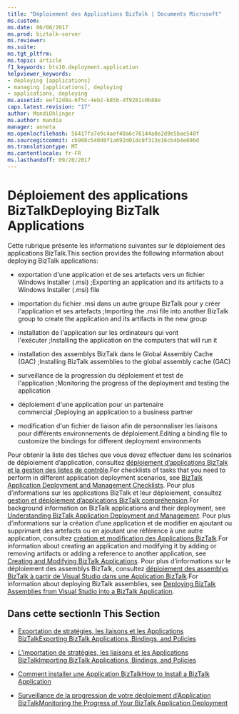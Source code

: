 ```yaml
---
title: "Déploiement des Applications BizTalk | Documents Microsoft"
ms.custom: 
ms.date: 06/08/2017
ms.prod: biztalk-server
ms.reviewer: 
ms.suite: 
ms.tgt_pltfrm: 
ms.topic: article
f1_keywords: bts10.deployment.application
helpviewer_keywords:
- deploying [applications]
- managing [applications], deploying
- applications, deploying
ms.assetid: eef12d8a-6f5c-4eb2-b85b-df9281c0b88e
caps.latest.revision: "17"
author: MandiOhlinger
ms.author: mandia
manager: anneta
ms.openlocfilehash: 56417fa7e9c4aef40a6c76144a8e2d9e5bae548f
ms.sourcegitcommit: cb908c540d8f1a692d01dc8f313e16cb4b4e696d
ms.translationtype: MT
ms.contentlocale: fr-FR
ms.lasthandoff: 09/20/2017
---
```

# <a name="deploying-biztalk-applications"></a><span data-ttu-id="570fb-102">Déploiement des applications BizTalk</span><span class="sxs-lookup"><span data-stu-id="570fb-102">Deploying BizTalk Applications</span></span>
<span data-ttu-id="570fb-103">Cette rubrique présente les informations suivantes sur le déploiement des applications BizTalk.</span><span class="sxs-lookup"><span data-stu-id="570fb-103">This section provides the following information about deploying BizTalk applications:</span></span>  
  
-   <span data-ttu-id="570fb-104">exportation d'une application et de ses artefacts vers un fichier Windows Installer (.msi) ;</span><span class="sxs-lookup"><span data-stu-id="570fb-104">Exporting an application and its artifacts to a Windows Installer (.msi) file</span></span>  
  
-   <span data-ttu-id="570fb-105">importation du fichier .msi dans un autre groupe BizTalk pour y créer l'application et ses artefacts ;</span><span class="sxs-lookup"><span data-stu-id="570fb-105">Importing the .msi file into another BizTalk group to create the application and its artifacts in the new group</span></span>  
  
-   <span data-ttu-id="570fb-106">installation de l'application sur les ordinateurs qui vont l'exécuter ;</span><span class="sxs-lookup"><span data-stu-id="570fb-106">Installing the application on the computers that will run it</span></span>  
  
-   <span data-ttu-id="570fb-107">installation des assemblys BizTalk dans le Global Assembly Cache (GAC) ;</span><span class="sxs-lookup"><span data-stu-id="570fb-107">Installing BizTalk assemblies to the global assembly cache (GAC)</span></span>  
  
-   <span data-ttu-id="570fb-108">surveillance de la progression du déploiement et test de l'application ;</span><span class="sxs-lookup"><span data-stu-id="570fb-108">Monitoring the progress of the deployment and testing the application</span></span>  
  
-   <span data-ttu-id="570fb-109">déploiement d'une application pour un partenaire commercial ;</span><span class="sxs-lookup"><span data-stu-id="570fb-109">Deploying an application to a business partner</span></span>  
  
-   <span data-ttu-id="570fb-110">modification d'un fichier de liaison afin de personnaliser les liaisons pour différents environnements de déploiement.</span><span class="sxs-lookup"><span data-stu-id="570fb-110">Editing a binding file to customize the bindings for different deployment environments</span></span>  
  
 <span data-ttu-id="570fb-111">Pour obtenir la liste des tâches que vous devez effectuer dans les scénarios de déploiement d’application, consultez [déploiement d’applications BizTalk et la gestion des listes de contrôle](../core/biztalk-application-deployment-and-management-checklists.md).</span><span class="sxs-lookup"><span data-stu-id="570fb-111">For checklists of tasks that you need to perform in different application deployment scenarios, see [BizTalk Application Deployment and Management Checklists](../core/biztalk-application-deployment-and-management-checklists.md).</span></span> <span data-ttu-id="570fb-112">Pour plus d’informations sur les applications BizTalk et leur déploiement, consultez [gestion et déploiement d’applications BizTalk compréhension](../core/understanding-biztalk-application-deployment-and-management.md).</span><span class="sxs-lookup"><span data-stu-id="570fb-112">For background information on BizTalk applications and their deployment, see [Understanding BizTalk Application Deployment and Management](../core/understanding-biztalk-application-deployment-and-management.md).</span></span> <span data-ttu-id="570fb-113">Pour plus d’informations sur la création d’une application et de modifier en ajoutant ou supprimant des artefacts ou en ajoutant une référence à une autre application, consultez [création et modification des Applications BizTalk](../core/creating-and-modifying-biztalk-applications.md).</span><span class="sxs-lookup"><span data-stu-id="570fb-113">For information about creating an application and modifying it by adding or removing artifacts or adding a reference to another application, see [Creating and Modifying BizTalk Applications](../core/creating-and-modifying-biztalk-applications.md).</span></span> <span data-ttu-id="570fb-114">Pour plus d’informations sur le déploiement des assemblys BizTalk, consultez [déploiement des assemblys BizTalk à partir de Visual Studio dans une Application BizTalk](../core/deploying-biztalk-assemblies-from-visual-studio-into-a-biztalk-application.md).</span><span class="sxs-lookup"><span data-stu-id="570fb-114">For information about deploying BizTalk assemblies, see [Deploying BizTalk Assemblies from Visual Studio into a BizTalk Application](../core/deploying-biztalk-assemblies-from-visual-studio-into-a-biztalk-application.md).</span></span>  
  
## <a name="in-this-section"></a><span data-ttu-id="570fb-115">Dans cette section</span><span class="sxs-lookup"><span data-stu-id="570fb-115">In This Section</span></span>  
  
-   [<span data-ttu-id="570fb-116">Exportation de stratégies, les liaisons et les Applications BizTalk</span><span class="sxs-lookup"><span data-stu-id="570fb-116">Exporting BizTalk Applications, Bindings, and Policies</span></span>](../core/exporting-biztalk-applications-bindings-and-policies.md)  
  
-   [<span data-ttu-id="570fb-117">L’importation de stratégies, les liaisons et les Applications BizTalk</span><span class="sxs-lookup"><span data-stu-id="570fb-117">Importing BizTalk Applications, Bindings, and Policies</span></span>](../core/importing-biztalk-applications-bindings-and-policies.md)  
  
-   [<span data-ttu-id="570fb-118">Comment installer une Application BizTalk</span><span class="sxs-lookup"><span data-stu-id="570fb-118">How to Install a BizTalk Application</span></span>](../core/how-to-install-a-biztalk-application.md)  
  
-   [<span data-ttu-id="570fb-119">Surveillance de la progression de votre déploiement d’Application BizTalk</span><span class="sxs-lookup"><span data-stu-id="570fb-119">Monitoring the Progress of Your BizTalk Application Deployment</span></span>](../core/monitoring-the-progress-of-your-biztalk-application-deployment.md)